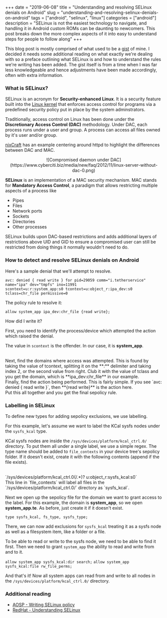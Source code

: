 
+++
date = "2019-06-08"
title = "Understanding and resolving SELinux denials on Android"
slug = "understanding-and-resolving-selinux-denials-on-android"
tags = ["android", "selinux", "linux"]
categories = ["android"]
description = "SELinux is not the easiest technology to navigate, and handling it in Android custom ROMs can be daunting to newcomers. This post breaks down the more complex aspects of it into easy to understand steps for people to follow along"
+++

This blog post is mostly comprised of what used to be a [gist](https://gist.github.com) of mine. I decided it needs some additional reading on what exactly we're dealing with so a preface outlining what SELinux is and how to understand the rules we're writing has been added. The gist itself is from a time when I was far less knowledgeable and hence adjustments have been made accordingly, often with extra information.

### What is SELinux?

SELinux is an acronym for **Security-enhanced Linux**. It is a security feature built into the [Linux kernel](http://github.com/torvalds/linux/tree/master/security/selinux) that enforces access control for programs via a predefined security policy put in place by the system adminstrators.


Traditionally, access control on Linux has been done under the **Discretionary Access Control (DAC)** methodology. Under DAC, each process runs under a user and group. A process can access all files owned by it's user and/or group.

[nixCraft](https://cyberciti.biz) has an example centering around httpd to highlight the differences between DAC and MAC.


<center>![Compromised daemon under DAC](https://www.cyberciti.biz/media/new/faq/2012/11/linux-server-without-dac-0.png)</center>


**SELinux** is an implementation of a MAC security mechanism. MAC stands for **Mandatory Access Control**, a paradigm that allows restricting multiple aspects of a process like

- Pipes
- Files
- Network ports
- Sockets
- Directories
- Other processes

SELinux builds upon DAC-based restrictions and adds additional layers of restrictions above UID and GID to ensure a compromised user can still be restricted from doing things it normally wouldn't need to do.


### How to detect and resolve SELinux denials on Android

Here's a sample denial that we'll attempt to resolve.

```
avc: denied { read write } for pid=29059 comm="i.tetherservice" name="ipa" dev="tmpfs" ino=11991
scontext=u:r:system_app:s0 tcontext=u:object_r:ipa_dev:s0 tclass=chr_file permissive=0
```

The policy rule to resolve it:

```
allow system_app ipa_dev:chr_file {read write};
```

How did I write it?

First, you need to identify the process/device which attempted the action which raised the denial.

The value in `scontext` is the offender. In our case, it is **system_app**.

<br />
Next, find the domains where access was attempted. This is found by taking the value of tcontext, splitting it on the **:** delimiter and taking index 2, or the second value from right. Club it with
the value of tclass and you get the domain, which is **ipa_dev:chr_file** in our example.

<br />
Finally, find the action being performed. This is fairly simple. If you see `avc: denied { read write }`, then **{read write}** is the action here.

<br />
Put this all together and you get the final sepolicy rule.


### Labelling in SELinux

To define new types for adding sepolicy exclusions, we use labelling.

For this example, let's assume we want to label the KCal sysfs nodes under the `sysfs_kcal` type.

KCal sysfs nodes are inside the `/sys/devices/platform/kcal_ctrl.0/` directory. To put them all under a single label, we use a simple regex. The type name should be added to `file_contexts` in your device tree's sepolicy folder. If it doesn't exist, create it with the following contents (append if the file exists).

<br />
`/sys/devices/platform/kcal_ctrl.0(/.*)?              u:object_r:sysfs_kcal:s0`

<br />
This line in `file_contexts` will label all files in the `/sys/devices/platform/kcal_ctrl.0/` directory as `sysfs_kcal`.

Next we open up the sepolicy file for the domain we want to grant access to the label. For this example, the domain is **system_app**, so we open **system_app.te**. As before, just create it if it doesn't exist.

`type sysfs_kcal, fs_type, sysfs_type;`

There, we can now add exclusions for `sysfs_kcal` treating it as a sysfs node as well as a filesystem item, like a folder or a file.

To be able to read or write to the sysfs node, we need to be able to find it first.
Then we need to grant `system_app` the ability to read and write from and to it.

`allow system_app sysfs_kcal:dir search;`
`allow system_app sysfs_kcal:file rw_file_perms;`


And that's it! Now all system apps can read from and write to all nodes in the `/sys/devices/platform/kcal_ctrl.0/`
directory.


### Additional reading

- [AOSP - Writing SELinux policy](https://source.android.com/security/selinux/device-policy)
- [RedHat - Understanding SELinux](https://access.redhat.com/documentation/en-US/Red_Hat_Enterprise_Linux/4/html/SELinux_Guide/selg-part-0057.html)
